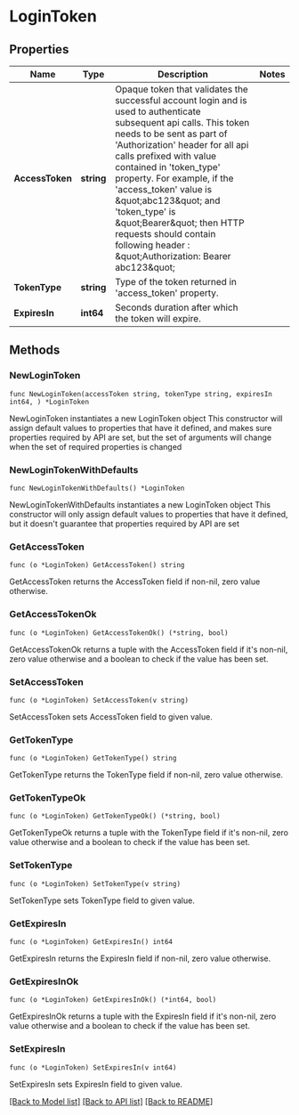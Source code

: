 # LoginToken

## Properties

Name | Type | Description | Notes
------------ | ------------- | ------------- | -------------
**AccessToken** | **string** | Opaque token that validates the successful account login and is used to authenticate subsequent api calls. This token needs to be sent as part of &#39;Authorization&#39; header for all api calls prefixed with value contained in &#39;token_type&#39; property. For example, if the &#39;access_token&#39; value is \&quot;abc123\&quot; and &#39;token_type&#39; is \&quot;Bearer\&quot; then HTTP requests should contain following header : \&quot;Authorization: Bearer abc123\&quot;  | 
**TokenType** | **string** | Type of the token returned in &#39;access_token&#39; property. | 
**ExpiresIn** | **int64** | Seconds duration after which the token will expire. | 

## Methods

### NewLoginToken

`func NewLoginToken(accessToken string, tokenType string, expiresIn int64, ) *LoginToken`

NewLoginToken instantiates a new LoginToken object
This constructor will assign default values to properties that have it defined,
and makes sure properties required by API are set, but the set of arguments
will change when the set of required properties is changed

### NewLoginTokenWithDefaults

`func NewLoginTokenWithDefaults() *LoginToken`

NewLoginTokenWithDefaults instantiates a new LoginToken object
This constructor will only assign default values to properties that have it defined,
but it doesn't guarantee that properties required by API are set

### GetAccessToken

`func (o *LoginToken) GetAccessToken() string`

GetAccessToken returns the AccessToken field if non-nil, zero value otherwise.

### GetAccessTokenOk

`func (o *LoginToken) GetAccessTokenOk() (*string, bool)`

GetAccessTokenOk returns a tuple with the AccessToken field if it's non-nil, zero value otherwise
and a boolean to check if the value has been set.

### SetAccessToken

`func (o *LoginToken) SetAccessToken(v string)`

SetAccessToken sets AccessToken field to given value.


### GetTokenType

`func (o *LoginToken) GetTokenType() string`

GetTokenType returns the TokenType field if non-nil, zero value otherwise.

### GetTokenTypeOk

`func (o *LoginToken) GetTokenTypeOk() (*string, bool)`

GetTokenTypeOk returns a tuple with the TokenType field if it's non-nil, zero value otherwise
and a boolean to check if the value has been set.

### SetTokenType

`func (o *LoginToken) SetTokenType(v string)`

SetTokenType sets TokenType field to given value.


### GetExpiresIn

`func (o *LoginToken) GetExpiresIn() int64`

GetExpiresIn returns the ExpiresIn field if non-nil, zero value otherwise.

### GetExpiresInOk

`func (o *LoginToken) GetExpiresInOk() (*int64, bool)`

GetExpiresInOk returns a tuple with the ExpiresIn field if it's non-nil, zero value otherwise
and a boolean to check if the value has been set.

### SetExpiresIn

`func (o *LoginToken) SetExpiresIn(v int64)`

SetExpiresIn sets ExpiresIn field to given value.



[[Back to Model list]](../README.md#documentation-for-models) [[Back to API list]](../README.md#documentation-for-api-endpoints) [[Back to README]](../README.md)


